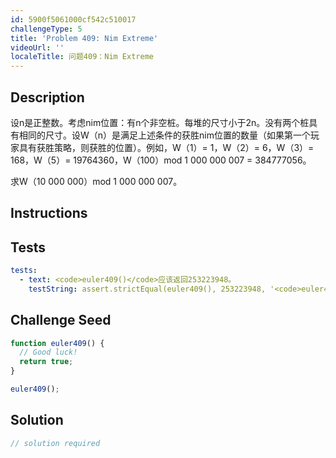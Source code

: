 ```yaml
---
id: 5900f5061000cf542c510017
challengeType: 5
title: 'Problem 409: Nim Extreme'
videoUrl: ''
localeTitle: 问题409：Nim Extreme
---
```


## Description
<section id="description">设n是正整数。考虑nim位置：有n个非空桩。每堆的尺寸小于2n。没有两个桩具有相同的尺寸。设W（n）是满足上述条件的获胜nim位置的数量（如果第一个玩家具有获胜策略，则获胜的位置）。例如，W（1）= 1，W（2）= 6，W（3）= 168，W（5）= 19764360，W（100）mod 1 000 000 007 = 384777056。 <p>求W（10 000 000）mod 1 000 000 007。 </p></section>

## Instructions
<section id="instructions">
</section>

## Tests
<section id='tests'>

```yml
tests:
  - text: <code>euler409()</code>应该返回253223948。
    testString: assert.strictEqual(euler409(), 253223948, '<code>euler409()</code> should return 253223948.');

```

</section>

## Challenge Seed
<section id='challengeSeed'>

<div id='js-seed'>

```js
function euler409() {
  // Good luck!
  return true;
}

euler409();

```

</div>



</section>

## Solution
<section id='solution'>

```js
// solution required
```
</section>
